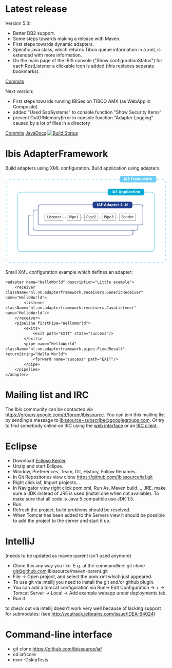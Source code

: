 Latest release
==============

Version 5.3:

- Better DB2 support.
- Some steps towards making a release with Maven.
- First steps towards dynamic adapters.
- Specific java class, which returns Tibco queue information in a xml, is extended with more information.
- On the main page of the IBIS console ("Show configurationStatus") for each RestListener a clickable icon is added (this replaces separate bookmarks).

[Commits](https://github.com/ibissource/iaf/compare/v5_2...v5_3)

Next version:

- First steps towards running IBISes on TIBCO AMX (as WebApp in Composite)
- added "Used SapSystems" to console function "Show Security Items"
- prevent OutOfMemoryError in console function "Adapter Logging" caused by a lot of files in a directory

[Commits](https://github.com/ibissource/iaf/compare/v5_3...HEAD)
[JavaDocs](http://www.ibissource.org/iaf/maven/apidocs/index.html)
[![Build Status](https://travis-ci.org/ibissource/iaf.png)](https://travis-ci.org/ibissource/iaf)



Ibis AdapterFramework
=====================

Build adapters using XML configuration. Build application using adapters.

![Ibis AdapterFramework](IAF.png)

Small XML configuration example which defines an adapter:

	<adapter name="HelloWorld" description="Little example">
		<receiver className="nl.nn.adapterframework.receivers.GenericReceiver" name="HelloWorld">
			<listener className="nl.nn.adapterframework.receivers.JavaListener" name="HelloWorld"/>
		</receiver>
		<pipeline firstPipe="HelloWorld">
			<exits>
				<exit path="EXIT" state="success"/>
			</exits>
			<pipe name="HelloWorld" className="nl.nn.adapterframework.pipes.FixedResult" returnString="Hello World">
				<forward name="success" path="EXIT"/>
			</pipe>
		</pipeline>
	</adapter>



Mailing list and IRC
====================

The Ibis community can be contacted via
https://groups.google.com/d/forum/ibissource. You can join this mailing list by 
sending a message to ibissource+subscribe@googlegroups.com. Or try to find
somebody online on IRC using the
[web interface](http://irc.codehaus.org/?channels=ibis&uio=d4) or an
[IRC client](irc://irc.codehaus.org/ibis).



Eclipse
=======

- Download
  [Eclipse Kepler](http://www.eclipse.org/downloads/packages/eclipse-ide-java-ee-developers/keplersr1)
- Unzip and start Eclipse.
- Window, Preferences, Team, Git, History, Follow Renames.
- In Git Repositories view clone https://github.com/ibissource/iaf.git
- Right click iaf, Import projects...
- In Navigator view right click pom.xml, Run As, Maven build..., JRE, make sure
  a JDK instead of JRE is used (install one when not available). To make sure
  that all code is Java 5 compatible use JDK 1.5.
- Run.
- Refresh the project, build problems should be resolved.
- When Tomcat has been added to the Servers view it should be possible to add
  the project to the server and start it up.



IntelliJ
========

(needs to be updated as maven-parent isn't used anymore)
- Clone this any way you like. E.g. at the commandline: git clone git@github.com:ibissource/maven-parent.git
- File -> Open project, and select the pom.xml which just appeared.
- To use git via intellij you need to install the git and/or github plugin.
- You can add a tomcat configuration via Run-> Edit Configuration -> + -> Tomcat Server -> Local -> Add example webapp under deployments tab.
- Run it 

to check out via intellij doesn't work very well because of lacking support for submodules: 
(see http://youtrack.jetbrains.com/issue/IDEA-64024)



Command-line interface
======================

- git clone https://github.com/ibissource/iaf
- cd iaf/core
- mvn -DskipTests